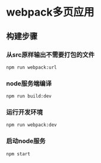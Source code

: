 # webpack多页应用
##	构建步骤
### 从src原样输出不需要打包的文件
	npm run webpack:url
### node服务端编译
	npm run build:dev
### 运行开发环境
	npm run webpack:dev
### 启动node服务
	npm start	